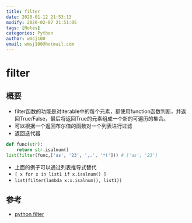 ```yaml
---
title: filter
date: 2020-01-12 21:53:13
modify: 2020-02-07 21:51:05  
tags: [Notes]
categories: Python
author: wmsj100
email: wmsj100@hotmail.com
---
```


# filter

## 概要

- filter函数的功能是对iterable中的每个元素，都使用function函数判断，并返回True/False，最后将返回True的元素组成一个新的可遍历的集合。
- 可以根据一个返回布尔值的函数对一个列表进行过滤
- 返回迭代器
```python
def func(str):
	return str.isalnum()
list(filter(func,['as', '23', ',.', '*('])) # ['as', '23']
```
- 上面的例子可以通过列表推导式替代
- `[ x for x in list1 if x.isalnum() ]`
- `list(filter(lambda x:x.isalnum(), list1))`
## 参考

- [python filter](http://c.biancheng.net/view/vip_6064.html)
